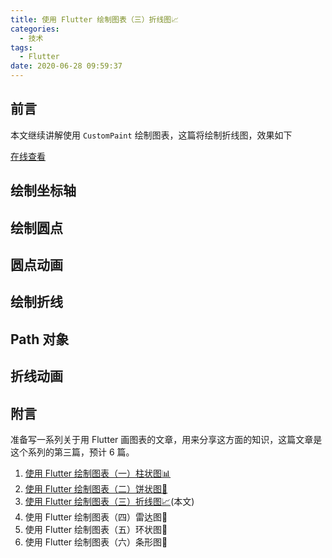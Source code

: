 ```yaml
---
title: 使用 Flutter 绘制图表（三）折线图📈
categories:
  - 技术
tags:
  - Flutter
date: 2020-06-28 09:59:37
---
```


<!--more-->

## 前言

本文继续讲解使用 `CustomPaint` 绘制图表，这篇将绘制折线图，效果如下

[在线查看](https://dartpad.dartlang.org/b8a2b88647fa75df5d31445a93cb390f)

## 绘制坐标轴

## 绘制圆点

## 圆点动画

## 绘制折线

## Path 对象

## 折线动画

## 附言

准备写一系列关于用 Flutter 画图表的文章，用来分享这方面的知识，这篇文章是这个系列的第三篇，预计 6 篇。

1. [使用 Flutter 绘制图表（一）柱状图📊](https://coldstone.fun/post/2020/05/31/flutter-bar-chart/)
2. [使用 Flutter 绘制图表（二）饼状图🍪](https://coldstone.fun/post/2020/06/09/flutter-pie-chart/)
3. [使用 Flutter 绘制图表（三）折线图📈]()(本文)
4. 使用 Flutter 绘制图表（四）雷达图🎯
5. 使用 Flutter 绘制图表（五）环状图🍩
6. 使用 Flutter 绘制图表（六）条形图📏
